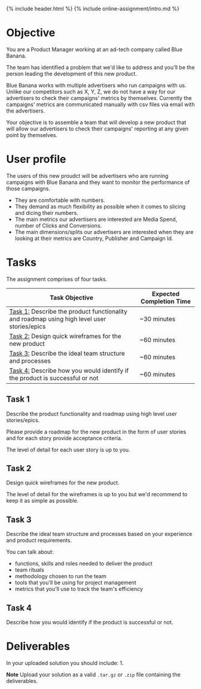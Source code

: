 {% include header.html %}
{% include online-assignment/intro.md %}

# Objective

You are a Product Manager working at an ad-tech company called Blue Banana.

The team has identified a problem that we'd like to address and you'll be the person leading the development of this new product.

Blue Banana works with multiple advertisers who run campaigns with us. Unlike our competitors such as X, Y, Z, we do not have a way for our advertisers to check their campaigns' metrics by themselves. Currently the campaigns' metrics are communicated manually with csv files via email with the advertisers.

Your objective is to assemble a team that will develop a new product that will allow our advertisers to check their campaigns' reporting at any given point by themselves. 

# User profile

The users of this new proudct will be advertisers who are running campaigns with Blue Banana and they want to monitor the performance of those campaigns. 

- They are comfortable with numbers.
- They demand as much flexibility as possible when it comes to slicing and dicing their numbers.
- The main metrics our advertisers are interested are Media Spend, number of Clicks and Conversions.
- The main dimensions/splits our advertisers are interested when they are looking at their metrics are Country, Publisher and Campaign Id.

# Tasks

The assignment comprises of four tasks.

| Task Objective | Expected Completion Time |
|---|---|
| [Task 1:](#task-1) Describe the product functionality and roadmap using high level user stories/epics | ~30 minutes |
| [Task 2:](#task-2) Design quick wireframes for the new product | ~60 minutes |
| [Task 3:](#task-3) Describe the ideal team structure and processes | ~60 minutes |
| [Task 4:](#task-4) Describe how you would identify if the product is successful or not | ~60 minutes |


## Task 1

Describe the product functionality and roadmap using high level user stories/epics. 

Please provide a roadmap for the new product in the form of user stories and for each story provide acceptance criteria.

The level of detail for each user story is up to you.

## Task 2

Design quick wireframes for the new product. 

The level of detail for the wireframes is up to you but we'd recommend to keep it as simple as possible.  

## Task 3

Describe the ideal team structure and processes based on your experience and product requirements.  

You can talk about:

- functions, skills and roles needed to deliver the product 
- team rituals
- methodology chosen to run the team 
- tools that you'll be using for project management
- metrics that you'll use to track the team's efficiency 

## Task 4

Describe how you would identify if the product is successful or not. 

# Deliverables

In your uploaded solution you should include:
1.  

**Note** Upload your solution as a valid `.tar.gz` or `.zip` file containing the deliverables.
